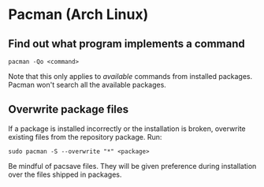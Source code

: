 # Pacman (Arch Linux)

## Find out what program implements a command

```
pacman -Qo <command>
```

Note that this only applies to *available* commands from installed packages.
Pacman won't search all the available packages.

## Overwrite package files

If a package is installed incorrectly or the installation is broken, overwrite
existing files from the repository package. Run:

```
sudo pacman -S --overwrite "*" <package>
```

Be mindful of pacsave files. They will be given preference during installation
over the files shipped in packages.
